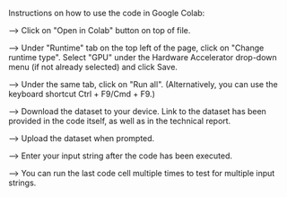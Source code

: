 Instructions on how to use the code in Google Colab:


--> Click on "Open in Colab" button on top of file.

--> Under "Runtime" tab on the top left of the page, click on "Change runtime type". Select "GPU" under the Hardware Accelerator drop-down menu (if not already selected) and click Save.

--> Under the same tab, click on "Run all". (Alternatively, you can use the keyboard shortcut Ctrl + F9/Cmd + F9.)

--> Download the dataset to your device. Link to the dataset has been provided in the code itself, as well as in the technical report.

--> Upload the dataset when prompted.

--> Enter your input string after the code has been executed.

--> You can run the last code cell multiple times to test for multiple input strings.
